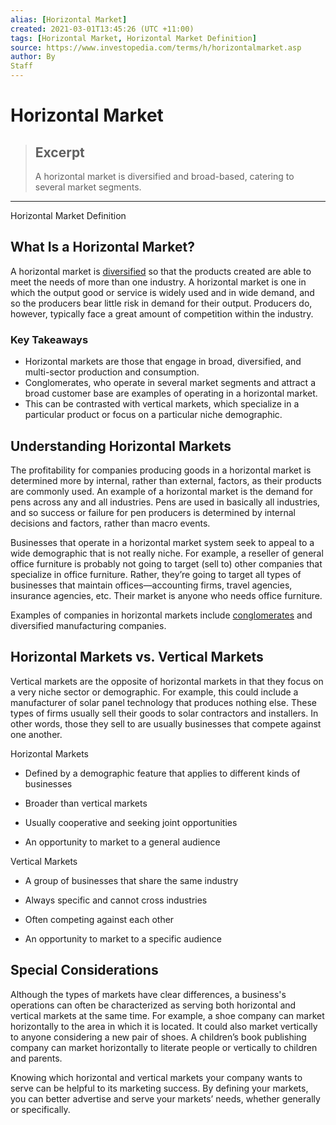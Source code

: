 ```yaml
---
alias: [Horizontal Market]
created: 2021-03-01T13:45:26 (UTC +11:00)
tags: [Horizontal Market, Horizontal Market Definition]
source: https://www.investopedia.com/terms/h/horizontalmarket.asp
author: By
Staff
---
```


# Horizontal Market

> ## Excerpt
> A horizontal market is diversified and broad-based, catering to several market segments.

---

Horizontal Market Definition
## What Is a Horizontal Market?

A horizontal market is [diversified](https://www.investopedia.com/terms/d/diversification.asp) so that the products created are able to meet the needs of more than one industry. A horizontal market is one in which the output good or service is widely used and in wide demand, and so the producers bear little risk in demand for their output. Producers do, however, typically face a great amount of competition within the industry.

### Key Takeaways

-   Horizontal markets are those that engage in broad, diversified, and multi-sector production and consumption.
-   Conglomerates, who operate in several market segments and attract a broad customer base are examples of operating in a horizontal market.
-   This can be contrasted with vertical markets, which specialize in a particular product or focus on a particular niche demographic.

## Understanding Horizontal Markets

The profitability for companies producing goods in a horizontal market is determined more by internal, rather than external, factors, as their products are commonly used. An example of a horizontal market is the demand for pens across any and all industries. Pens are used in basically all industries, and so success or failure for pen producers is determined by internal decisions and factors, rather than macro events.

Businesses that operate in a horizontal market system seek to appeal to a wide demographic that is not really niche. For example, a reseller of general office furniture is probably not going to target (sell to) other companies that specialize in office furniture. Rather, they’re going to target all types of businesses that maintain offices—accounting firms, travel agencies, insurance agencies, etc. Their market is anyone who needs office furniture.

Examples of companies in horizontal markets include [conglomerates](https://www.investopedia.com/terms/c/conglomerate.asp) and diversified manufacturing companies.

## Horizontal Markets vs. Vertical Markets

Vertical markets are the opposite of horizontal markets in that they focus on a very niche sector or demographic. For example, this could include a manufacturer of solar panel technology that produces nothing else. These types of firms usually sell their goods to solar contractors and installers. In other words, those they sell to are usually businesses that compete against one another.

Horizontal Markets

-   Defined by a demographic feature that applies to different kinds of businesses
    
-   Broader than vertical markets
    
-   Usually cooperative and seeking joint opportunities
    
-   An opportunity to market to a general audience
    

Vertical Markets

-   A group of businesses that share the same industry
    
-   Always specific and cannot cross industries
    
-   Often competing against each other
    
-   An opportunity to market to a specific audience
    

## Special Considerations

Although the types of markets have clear differences, a business's operations can often be characterized as serving both horizontal and vertical markets at the same time. For example, a shoe company can market horizontally to the area in which it is located. It could also market vertically to anyone considering a new pair of shoes. A children’s book publishing company can market horizontally to literate people or vertically to children and parents.

Knowing which horizontal and vertical markets your company wants to serve can be helpful to its marketing success. By defining your markets, you can better advertise and serve your markets’ needs, whether generally or specifically.
